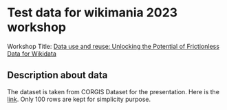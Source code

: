 # Test data for wikimania 2023 workshop
Workshop Title: [Data use and reuse: Unlocking the Potential of Frictionless Data for Wikidata](https://wikimania.wikimedia.org/wiki/2023:Program)

## Description about data
The dataset is taken from CORGIS Dataset for the presentation. Here is the [link](https://corgis-edu.github.io/corgis/csv/weather/). Only 100 rows are kept for simplicity purpose.
